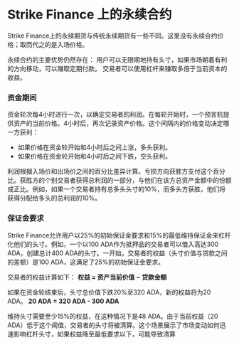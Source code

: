 # Strike Finance 上的永续合约

Strike Finance上的永续期货与传统永续期货有一些不同。这里没有永续合约价格；取而代之的是入场价格。

永续合约的主要优势仍然存在： 用户可以无限期地持有头寸，如果市场朝着有利的方向移动，可以赚取定期付款。 交易者可以使用杠杆来赚取多倍于当前资本的收益。

### 资金期间&#x20;

资金轮次每4小时进行一次，以确定交易者的利润。在每轮开始时，一个预言机提供资产的当前价格。4小时后，再次记录资产价格。这个间隔内的价格变动决定哪一方获利：

* 如果价格在资金轮开始和4小时后之间上涨，多头获利。
* 如果价格在资金轮开始和4小时后之间下跌，空头获利。

利润根据入场价和出场价之间的百分比差异计算。亏损方向获胜方支付这个百分比。获胜方的个别交易者获得总利润的一部分，与他们在该方总资产金额中的份额成正比。例如，如果一个交易者持有总多头头寸的10%，而多头方获胜，他们将获得分配给多头的总利润的10%。

### 保证金要求&#x20;

Strike Finance允许用户以25%的初始保证金要求和15%的最低维持保证金来杠杆化他们的头寸。例如，一个以100 ADA作为抵押品的交易者可以借入高达300 ADA，创建总计400 ADA的头寸。一开始，交易者的权益（头寸价值与贷款之间的差额）是100 ADA，这满足了25%的初始保证金要求。

交易者的权益计算如下： **权益 = 资产当前价值 − 贷款金额**

如果在资金轮结束后，头寸总价值下跌20%至320 ADA，新的权益将为20 ADA。 **20 ADA = 320 ADA - 300 ADA**

维持头寸需要至少15%的权益，在这种情况下是48 ADA。由于当前权益（20 ADA）低于这个阈值，交易者的头寸将被清算。这个场景展示了市场变动如何迅速影响杠杆头寸，如果权益降至最低要求以下，可能导致清算
